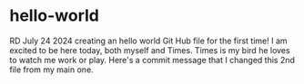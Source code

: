 # hello-world
RD July 24 2024 creating an hello world Git Hub file for the first time!
I am excited to be here today, both myself and Times. Times is my bird he loves
to watch me work or play. 
Here's a commit message that I changed this 2nd file from my main one.
